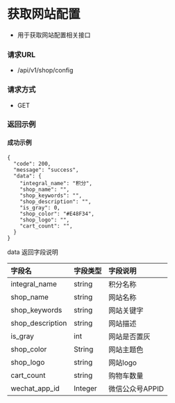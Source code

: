 # 获取网站配置

* 用于获取网站配置相关接口

### 请求URL

* /api/v1/shop/config

### 请求方式
* GET

### 返回示例

#### 成功示例
```
{
  "code": 200,
  "message": "success",
  "data": {
    "integral_name": "积分",
    "shop_name": "",
    "shop_keywords": "",
    "shop_description": "",
    "is_gray": 0,
    "shop_color": "#E48F34",
    "shop_logo": "",
    "cart_count": "",
  }
}
```

data 返回字段说明

| 字段名              | 字段类型    | 字段说明       |
|:-----------------|:--------|:-----------|
| integral_name    | string  | 积分名称       |
| shop_name        | string  | 网站名称       |
| shop_keywords    | string  | 网站关键字      |
| shop_description | string  | 网站描述       |
| is_gray          | int     | 网站是否置灰     |
| shop_color       | String  | 网站主题色      |
| shop_logo        | string  | 网站logo     |
| cart_count       | string  | 购物车数量      |
| wechat_app_id    | Integer | 微信公众号APPID |
